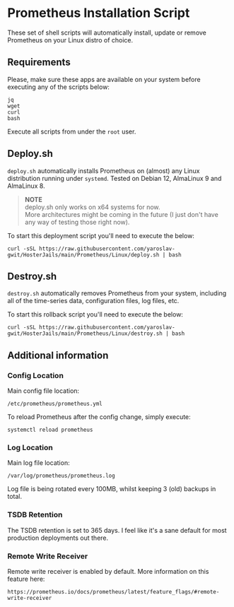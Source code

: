# Prometheus Installation Script

These set of shell scripts will automatically install, update or remove Prometheus on your Linux distro of choice.

## Requirements

Please, make sure these apps are available on your system before executing any of the scripts below:

```
jq
wget
curl
bash
```

Execute all scripts from under the `root` user.

## Deploy.sh

`deploy.sh` automatically installs Prometheus on (almost) any Linux distribution running under `systemd`.
Tested on Debian 12, AlmaLinux 9 and AlmaLinux 8.

> **NOTE**  
> deploy.sh only works on x64 systems for now.  
> More architectures might be coming in the future (I just don't have any way of testing those right now).

To start this deployment script you'll need to execute the below:

```shell
curl -sSL https://raw.githubusercontent.com/yaroslav-gwit/HosterJails/main/Prometheus/Linux/deploy.sh | bash
```

## Destroy.sh

`destroy.sh` automatically removes Prometheus from your system, including all of the time-series data, configuration files, log files, etc.

To start this rollback script you'll need to execute the below:

```shell
curl -sSL https://raw.githubusercontent.com/yaroslav-gwit/HosterJails/main/Prometheus/Linux/destroy.sh | bash
```

## Additional information

### Config Location

Main config file location:

```
/etc/prometheus/prometheus.yml
```

To reload Prometheus after the config change, simply execute:

```shell
systemctl reload prometheus
```

### Log Location

Main log file location:

```
/var/log/prometheus/prometheus.log
```

Log file is being rotated every 100MB, whilst keeping 3 (old) backups in total.

### TSDB Retention

The TSDB retention is set to 365 days. I feel like it's a sane default for most production deployments out there.

### Remote Write Receiver

Remote write receiver is enabled by default. More information on this feature here:

```link
https://prometheus.io/docs/prometheus/latest/feature_flags/#remote-write-receiver
```
